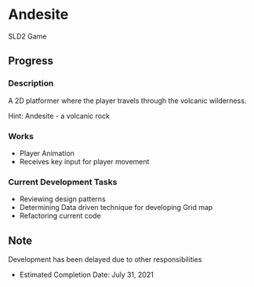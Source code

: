 # Andesite
SLD2 Game
## Progress
### Description
A 2D platformer where the player travels through the volcanic wilderness.

Hint: Andesite - a volcanic rock
### Works
- Player Animation
- Receives key input for player movement

### Current Development Tasks
- Reviewing design patterns
- Determining Data driven technique for developing Grid map
- Refactoring current code

## Note
Development has been delayed due to other responsibilities
- Estimated Completion Date: July 31, 2021

